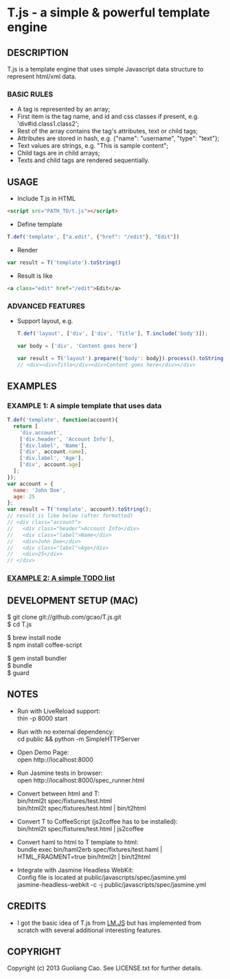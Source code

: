 # T.js - a simple & powerful template engine

## DESCRIPTION

T.js is a template engine that uses simple Javascript data structure to 
represent html/xml data.

### BASIC RULES

* A tag is represented by an array;
* First item is the tag name, and id and css classes if present, e.g.
  'div#id.class1.class2';
* Rest of the array contains the tag's attributes, text or child tags;
* Attributes are stored in hash, e.g. {"name": "username", "type": "text"};
* Text values are strings, e.g. "This is sample content";
* Child tags are in child arrays;
* Texts and child tags are rendered sequentially.

## USAGE

* Include T.js in HTML
```html
<script src="PATH_TO/t.js"></script>
```

* Define template
```javascript
T.def('template', ["a.edit", {"href": "/edit"}, "Edit"])
```

* Render
```javascript
var result = T('template').toString()
```

* Result is like
```html
<a class="edit" href="/edit">Edit</a>
```

### ADVANCED FEATURES

* Support layout, e.g.
  ```javascript
  T.def('layout', ['div', ['div', 'Title'], T.include('body')]);

  var body = ['div', 'Content goes here']

  var result = T('layout').prepare({'body': body}).process().toString()
  // <div><div>Title</div><div>Content goes here</div></div>
  ```

## EXAMPLES

### EXAMPLE 1: A simple template that uses data
```javascript
T.def('template', function(account){
  return [
    'div.account', 
    ['div.header', 'Account Info'],
    ['div.label', 'Name'],
    ['div', account.name],
    ['div.label', 'Age'],
    ['div', account.age]
  ];
});
var account = {
  name: 'John Doe',
  age: 25
};
var result = T('template', account).toString();
// result is like below (after formatted)
// <div class="account">
//   <div class="header">Account Info</div>
//   <div class="label">Name</div>
//   <div>John Doe</div>
//   <div class="label">Age</div>
//   <div>25</div>
// </div>
```

### [EXAMPLE 2: A simple TODO list](http://jsfiddle.net/gcao/gRzNP/)

## DEVELOPMENT SETUP (MAC)

$ git clone git://github.com/gcao/T.js.git  
$ cd T.js

$ brew install node  
$ npm install coffee-script  

$ gem install bundler  
$ bundle  
$ guard  

## NOTES

* Run with LiveReload support:  
thin -p 8000 start

* Run with no external dependency:  
cd public && python -m SimpleHTTPServer

* Open Demo Page:  
open http://localhost:8000

* Run Jasmine tests in browser:  
open http://localhost:8000/spec_runner.html

* Convert between html and T:  
bin/html2t spec/fixtures/test.html  
bin/html2t spec/fixtures/test.html | bin/t2html  

* Convert T to CoffeeScript (js2coffee has to be installed):  
bin/html2t spec/fixtures/test.html | js2coffee

* Convert haml to html to T template to html:  
bundle exec bin/haml2erb spec/fixtures/test.haml | HTML_FRAGMENT=true bin/html2t | bin/t2html

* Integrate with Jasmine Headless WebKit:  
Config file is located at public/javascripts/spec/jasmine.yml  
jasmine-headless-webkit -c -j public/javascripts/spec/jasmine.yml

## CREDITS

* I got the basic idea of T.js from [LM.JS](https://github.com/rudenoise/LM.JS)
but has implemented from scratch with several additional interesting features.

## COPYRIGHT

Copyright (c) 2013 Guoliang Cao. See LICENSE.txt for further details.


